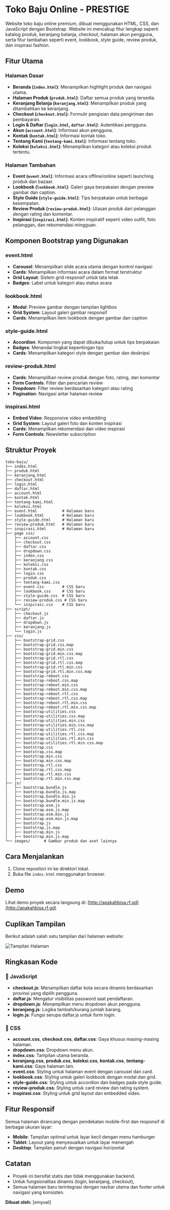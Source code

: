 # Toko Baju Online - PRESTIGE

Website toko baju online premium, dibuat menggunakan HTML, CSS, dan JavaScript dengan Bootstrap. Website ini mencakup fitur lengkap seperti katalog produk, keranjang belanja, checkout, halaman akun pengguna, serta fitur tambahan seperti event, lookbook, style guide, review produk, dan inspirasi fashion.

## Fitur Utama

### Halaman Dasar
- **Beranda (`index.html`)**: Menampilkan highlight produk dan navigasi utama.
- **Halaman Produk (`produk.html`)**: Daftar semua produk yang tersedia.
- **Keranjang Belanja (`keranjang.html`)**: Menampilkan produk yang ditambahkan ke keranjang.
- **Checkout (`checkout.html`)**: Formulir pengisian data pengiriman dan pembayaran.
- **Login & Daftar (`login.html`, `daftar.html`)**: Autentikasi pengguna.
- **Akun (`account.html`)**: Informasi akun pengguna.
- **Kontak (`kontak.html`)**: Informasi kontak toko.
- **Tentang Kami (`tentang-kami.html`)**: Informasi tentang toko.
- **Koleksi (`koleksi.html`)**: Menampilkan kategori atau koleksi produk tertentu.

### Halaman Tambahan
- **Event (`event.html`)**: Informasi acara offline/online seperti launching produk dan bazaar.
- **Lookbook (`lookbook.html`)**: Galeri gaya berpakaian dengan preview gambar dan caption.
- **Style Guide (`style-guide.html`)**: Tips berpakaian untuk berbagai kesempatan.
- **Review Produk (`review-produk.html`)**: Ulasan produk dari pelanggan dengan rating dan komentar.
- **Inspirasi (`inspirasi.html`)**: Konten inspiratif seperti video outfit, foto pelanggan, dan rekomendasi mingguan.

## Komponen Bootstrap yang Digunakan

### event.html
- **Carousel**: Menampilkan slide acara utama dengan kontrol navigasi
- **Cards**: Menampilkan informasi acara dalam format terstruktur
- **Grid Layout**: Sistem grid responsif untuk tata letak
- **Badges**: Label untuk kategori atau status acara

### lookbook.html
- **Modal**: Preview gambar dengan tampilan lightbox
- **Grid System**: Layout galeri gambar responsif
- **Cards**: Menampilkan item lookbook dengan gambar dan caption

### style-guide.html
- **Accordion**: Komponen yang dapat dibuka/tutup untuk tips berpakaian
- **Badges**: Menandai tingkat kepentingan tips
- **Cards**: Menampilkan kategori style dengan gambar dan deskripsi

### review-produk.html
- **Cards**: Menampilkan review produk dengan foto, rating, dan komentar
- **Form Controls**: Filter dan pencarian review
- **Dropdown**: Filter review berdasarkan kategori atau rating
- **Pagination**: Navigasi antar halaman review

### inspirasi.html
- **Embed Video**: Responsive video embedding
- **Grid System**: Layout galeri foto dan konten inspirasi
- **Cards**: Menampilkan rekomendasi dan video inspirasi
- **Form Controls**: Newsletter subscription

## Struktur Proyek

```
toko-baju/
├── index.html
├── produk.html
├── keranjang.html
├── checkout.html
├── login.html
├── daftar.html
├── account.html
├── kontak.html
├── tentang-kami.html
├── koleksi.html
├── event.html           # Halaman baru
├── lookbook.html        # Halaman baru
├── style-guide.html     # Halaman baru
├── review-produk.html   # Halaman baru
├── inspirasi.html       # Halaman baru
├── page css/
│   ├── account.css
│   ├── checkout.css
│   ├── daftar.css
│   ├── dropdown.css
│   ├── index.css
│   ├── keranjang.css
│   ├── koleksi.css
│   ├── kontak.css
│   ├── login.css
│   ├── produk.css
│   ├── tentang-kami.css
│   ├── event.css        # CSS baru
│   ├── lookbook.css     # CSS baru
│   ├── style-guide.css  # CSS baru
│   ├── review-produk.css # CSS baru
│   └── inspirasi.css    # CSS baru
├── script/
│   ├── checkout.js
│   ├── daftar.js
│   ├── dropdown.js
│   ├── keranjang.js
│   └── login.js
├── css/
│   ├── bootstrap-grid.css
│   ├── bootstrap-grid.css.map
│   ├── bootstrap-grid.min.css
│   ├── bootstrap-grid.min.css.map
│   ├── bootstrap-grid.rtl.css
│   ├── bootstrap-grid.rtl.css.map
│   ├── bootstrap-grid.rtl.min.css
│   ├── bootstrap-grid.rtl.min.css.map
│   ├── bootstrap-reboot.css
│   ├── bootstrap-reboot.css.map
│   ├── bootstrap-reboot.min.css
│   ├── bootstrap-reboot.min.css.map
│   ├── bootstrap-reboot.rtl.css
│   ├── bootstrap-reboot.rtl.css.map
│   ├── bootstrap-reboot.rtl.min.css
│   ├── bootstrap-reboot.rtl.min.css.map
│   ├── bootstrap-utilities.css
│   ├── bootstrap-utilities.css.map
│   ├── bootstrap-utilities.min.css
│   ├── bootstrap-utilities.min.css.map
│   ├── bootstrap-utilities.rtl.css
│   ├── bootstrap-utilities.rtl.css.map
│   ├── bootstrap-utilities.rtl.min.css
│   ├── bootstrap-utilities.rtl.min.css.map
│   ├── bootstrap.css
│   ├── bootstrap.css.map
│   ├── bootstrap.min.css
│   ├── bootstrap.min.css.map
│   ├── bootstrap.rtl.css
│   ├── bootstrap.rtl.css.map
│   ├── bootstrap.rtl.min.css
│   ├── bootstrap.rtl.min.css.map
├── js/
│   ├── bootstrap.bundle.js
│   ├── bootstrap.bundle.js.map
│   ├── bootstrap.bundle.min.js
│   ├── bootstrap.bundle.min.js.map
│   ├── bootstrap.esm.js
│   ├── bootstrap.esm.js.map
│   ├── bootstrap.esm.min.js
│   ├── bootstrap.esm.min.js.map
│   ├── bootstrap.js
│   ├── bootstrap.js.map
│   ├── bootstrap.min.js
│   ├── bootstrap.min.js.map
└── images/      # Gambar produk dan aset lainnya
```

## Cara Menjalankan

1. Clone repositori ini ke direktori lokal.
2. Buka file `index.html` menggunakan browser.

## Demo

Lihat demo proyek secara langsung di:
[http://apakahbisa.rf.gd](http://apakahbisa.rf.gd)

## Cuplikan Tampilan

Berikut adalah salah satu tampilan dari halaman website:

![Tampilan Halaman](demo/screenshot.png)

## Ringkasan Kode

### 🔧 JavaScript
- **checkout.js**: Menampilkan daftar kota secara dinamis berdasarkan provinsi yang dipilih pengguna.
- **daftar.js**: Mengatur visibilitas password saat pendaftaran.
- **dropdown.js**: Menampilkan menu dropdown akun pengguna.
- **keranjang.js**: Logika tambah/kurang jumlah barang.
- **login.js**: Fungsi serupa daftar.js untuk form login.

### 🎨 CSS
- **account.css**, **checkout.css**, **daftar.css**: Gaya khusus masing-masing halaman.
- **dropdown.css**: Dropdown menu akun.
- **index.css**: Tampilan utama beranda.
- **keranjang.css**, **produk.css**, **koleksi.css**, **kontak.css**, **tentang-kami.css**: Gaya halaman lain.
- **event.css**: Styling untuk halaman event dengan carousel dan card.
- **lookbook.css**: Styling untuk galeri lookbook dengan modal dan grid.
- **style-guide.css**: Styling untuk accordion dan badges pada style guide.
- **review-produk.css**: Styling untuk card review dan rating system.
- **inspirasi.css**: Styling untuk grid layout dan embedded video.

## Fitur Responsif

Semua halaman dirancang dengan pendekatan mobile-first dan responsif di berbagai ukuran layar:
- **Mobile**: Tampilan optimal untuk layar kecil dengan menu hamburger
- **Tablet**: Layout yang menyesuaikan untuk layar menengah
- **Desktop**: Tampilan penuh dengan navigasi horizontal

## Catatan

- Proyek ini bersifat statis dan tidak menggunakan backend.
- Untuk fungsionalitas dinamis (login, keranjang, checkout),
- Semua halaman baru terintegrasi dengan navbar utama dan footer untuk navigasi yang konsisten.

**Dibuat oleh:** [emyuel]
